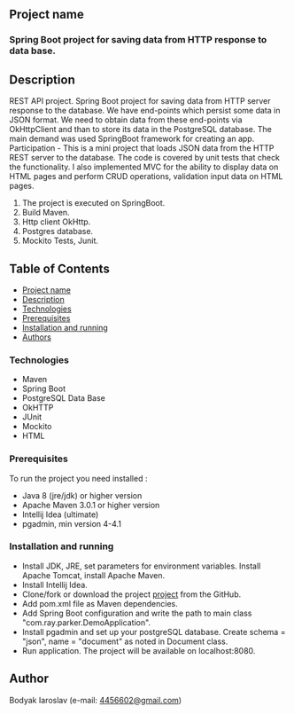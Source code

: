 ## Project name
### Spring Boot project for saving data from HTTP response to data base.

## Description
REST API project. Spring Boot project for saving data from HTTP server response to the database. We have end-points which persist some data in JSON format. We need to obtain data from these end-points via OkHttpClient and than to store its data in the PostgreSQL database. The main demand was used SpringBoot framework for creating an app.
Participation - This is a mini project that loads JSON data from the HTTP REST server to the database. The code is covered by unit tests that check the functionality. I also implemented MVC for the ability to display data on HTML pages and perform CRUD operations, validation input data on HTML pages.

1. The project is executed on SpringBoot.
2. Build Maven.
3. Http client OkHttp.
4. Postgres database.
5. Mockito Tests, Junit.

## Table of Contents
* [Project name](#project-name)
* [Description](#description)
* [Technologies](#technologies)
* [Prerequisites](#prerequisites)
* [Installation and running](#installation-and-running)
* [Authors](#author)

### Technologies
* Maven
* Spring Boot
* PostgreSQL Data Base
* OkHTTP
* JUnit
* Mockito
* HTML

### Prerequisites
To run the project you need installed : 
  * Java 8 (jre/jdk) or higher version  
  * Apache Maven 3.0.1 or higher version
  * Intellij Idea (ultimate)
  * pgadmin, min version 4-4.1
    
### Installation and running
 * Install JDK, JRE, set parameters for environment variables. Install Apache Tomcat, install Apache Maven. 
 * Install Intellij Idea.
 * Clone/fork or download the project [project](https://github.com/bestXakep/spring-boot-rest)  from the GitHub.
 * Add pom.xml file as Maven dependencies.
 * Add Spring Boot configuration and write the path to main class "com.ray.parker.DemoApplication".
 * Install pgadmin and set up your postgreSQL database. Create schema = "json", name = "document" as noted in Document class.
 * Run application. The project will be available on localhost:8080.

## Author
Bodyak Iaroslav (e-mail: [4456602@gmail.com](mailto:4456602@gmail.com))




